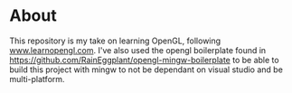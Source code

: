# About
This repository is my take on learning OpenGL, following www.learnopengl.com.
I've also used the opengl boilerplate found in https://github.com/RainEggplant/opengl-mingw-boilerplate to be able to build this project with mingw to not be dependant on visual studio and be multi-platform.
